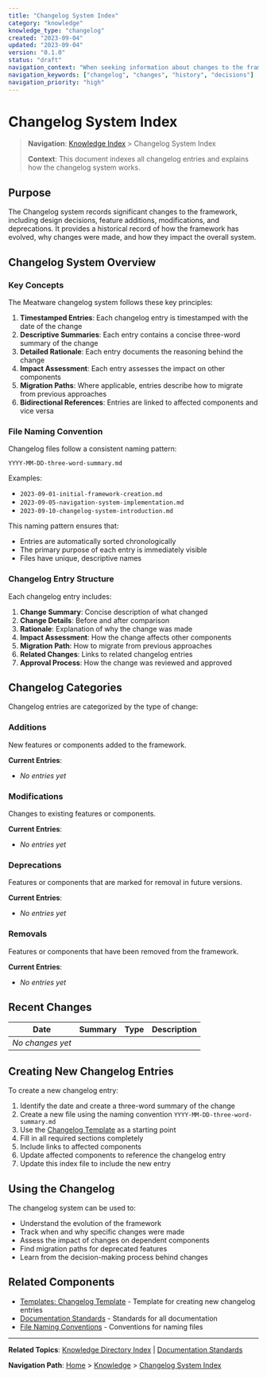 ```yaml
---
title: "Changelog System Index"
category: "knowledge"
knowledge_type: "changelog"
created: "2023-09-04"
updated: "2023-09-04"
version: "0.1.0"
status: "draft"
navigation_context: "When seeking information about changes to the framework"
navigation_keywords: ["changelog", "changes", "history", "decisions"]
navigation_priority: "high"
---
```


# Changelog System Index

> **Navigation**: [Knowledge Index](/knowledge/index.md) > Changelog System Index
>
> **Context**: This document indexes all changelog entries and explains how the changelog system works.

## Purpose

The Changelog system records significant changes to the framework, including design decisions, feature additions, modifications, and deprecations. It provides a historical record of how the framework has evolved, why changes were made, and how they impact the overall system.

## Changelog System Overview

### Key Concepts

The Meatware changelog system follows these key principles:

1. **Timestamped Entries**: Each changelog entry is timestamped with the date of the change
2. **Descriptive Summaries**: Each entry contains a concise three-word summary of the change
3. **Detailed Rationale**: Each entry documents the reasoning behind the change
4. **Impact Assessment**: Each entry assesses the impact on other components
5. **Migration Paths**: Where applicable, entries describe how to migrate from previous approaches
6. **Bidirectional References**: Entries are linked to affected components and vice versa

### File Naming Convention

Changelog files follow a consistent naming pattern:

```
YYYY-MM-DD-three-word-summary.md
```

Examples:
- `2023-09-01-initial-framework-creation.md`
- `2023-09-05-navigation-system-implementation.md`
- `2023-09-10-changelog-system-introduction.md`

This naming pattern ensures that:
- Entries are automatically sorted chronologically
- The primary purpose of each entry is immediately visible
- Files have unique, descriptive names

### Changelog Entry Structure

Each changelog entry includes:

1. **Change Summary**: Concise description of what changed
2. **Change Details**: Before and after comparison
3. **Rationale**: Explanation of why the change was made
4. **Impact Assessment**: How the change affects other components
5. **Migration Path**: How to migrate from previous approaches
6. **Related Changes**: Links to related changelog entries
7. **Approval Process**: How the change was reviewed and approved

## Changelog Categories

Changelog entries are categorized by the type of change:

### Additions

New features or components added to the framework.

**Current Entries**:
- *No entries yet*

### Modifications

Changes to existing features or components.

**Current Entries**:
- *No entries yet*

### Deprecations

Features or components that are marked for removal in future versions.

**Current Entries**:
- *No entries yet*

### Removals

Features or components that have been removed from the framework.

**Current Entries**:
- *No entries yet*

## Recent Changes

| Date | Summary | Type | Description |
|------|---------|------|-------------|
| *No changes yet* | | | |

## Creating New Changelog Entries

To create a new changelog entry:

1. Identify the date and create a three-word summary of the change
2. Create a new file using the naming convention `YYYY-MM-DD-three-word-summary.md`
3. Use the [Changelog Template](/knowledge/templates/changelog.md) as a starting point
4. Fill in all required sections completely
5. Include links to affected components
6. Update affected components to reference the changelog entry
7. Update this index file to include the new entry

## Using the Changelog

The changelog system can be used to:

- Understand the evolution of the framework
- Track when and why specific changes were made
- Assess the impact of changes on dependent components
- Find migration paths for deprecated features
- Learn from the decision-making process behind changes

## Related Components

- [Templates: Changelog Template](/knowledge/templates/changelog.md) - Template for creating new changelog entries
- [Documentation Standards](/docs/documentation-standards.md) - Standards for all documentation
- [File Naming Conventions](/docs/file-naming-conventions.md) - Conventions for naming files

---

**Related Topics**: [Knowledge Directory Index](/knowledge/index.md) | [Documentation Standards](/docs/documentation-standards.md)

**Navigation Path**: [Home](/index.md) > [Knowledge](/knowledge/index.md) > [Changelog System Index](/knowledge/changelog/index.md)